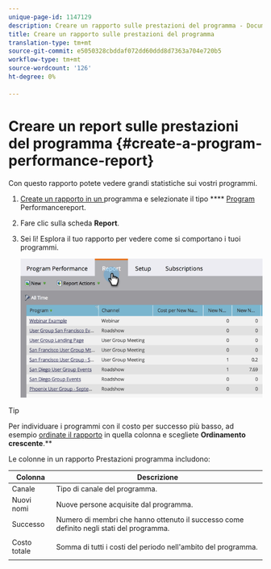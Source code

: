 ```yaml
---
unique-page-id: 1147129
description: Creare un rapporto sulle prestazioni del programma - Documenti Marketo - Documentazione del prodotto
title: Creare un rapporto sulle prestazioni del programma
translation-type: tm+mt
source-git-commit: e5050328cbddaf072dd60ddd8d7363a704e720b5
workflow-type: tm+mt
source-wordcount: '126'
ht-degree: 0%

---
```



# Creare un report sulle prestazioni del programma {#create-a-program-performance-report}

Con questo rapporto potete vedere grandi statistiche sui vostri programmi.

1. [Create un rapporto in un ](/help/marketo/product-docs/reporting/basic-reporting/creating-reports/create-a-report-in-a-program.md) programma e selezionate il tipo **** [Program ](/help/marketo/product-docs/reporting/basic-reporting/report-types/report-type-overview.md)Performancereport.
1. Fare clic sulla scheda **Report**.
1. Sei lì! Esplora il tuo rapporto per vedere come si comportano i tuoi programmi.

   ![](assets/image2014-9-18-17-3a23-3a2.png)

>[!TIP]
>
>Per individuare i programmi con il costo per successo più basso, ad esempio [ordinate il rapporto](/help/marketo/product-docs/reporting/basic-reporting/editing-reports/sort-report-on-columns.md) in quella colonna e scegliete **Ordinamento crescente**.**

Le colonne in un rapporto Prestazioni programma includono:

<table> 
 <thead> 
  <tr> 
   <th>Colonna</th> 
   <th>Descrizione</th> 
  </tr> 
 </thead> 
 <tbody> 
  <tr> 
   <td>Canale</td> 
   <td>Tipo di canale del programma.</td> 
  </tr> 
  <tr> 
   <td>Nuovi nomi</td> 
   <td>Nuove persone acquisite dal programma.</td> 
  </tr> 
  <tr> 
   <td>Successo</td> 
   <td>Numero di membri che hanno ottenuto il successo come definito negli stati del programma. </td> 
  </tr> 
  <tr> 
   <td>Costo totale</td> 
   <td><p>Somma di tutti i costi del periodo nell'ambito del programma.</p></td> 
  </tr> 
 </tbody> 
</table>
